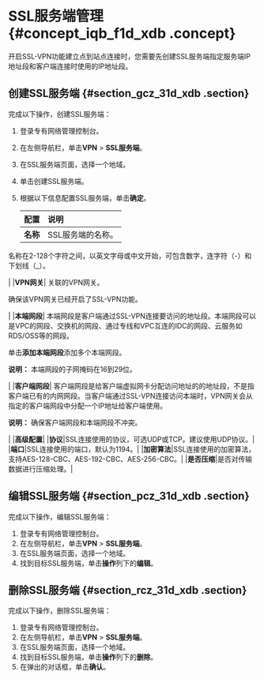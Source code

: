 # SSL服务端管理 {#concept_iqb_f1d_xdb .concept}

开启SSL-VPN功能建立点到站点连接时，您需要先创建SSL服务端指定服务端IP地址段和客户端连接时使用的IP地址段。

## 创建SSL服务端 {#section_gcz_31d_xdb .section}

完成以下操作，创建SSL服务端：

1.  登录专有网络管理控制台。
2.  在左侧导航栏，单击**VPN** \> **SSL服务端**。
3.  在SSL服务端页面，选择一个地域。
4.  单击创建SSL服务端。
5.  根据以下信息配置SSL服务端，单击**确定**。

    |配置|说明|
    |:-|:-|
    |**名称**| SSL服务端的名称。

 名称在2-128个字符之间，以英文字母或中文开始，可包含数字，连字符（-）和下划线（\_）。

 |
    |**VPN网关**| 关联的VPN网关。

 确保该VPN网关已经开启了SSL-VPN功能。

 |
    |**本端网段**| 本端网段是客户端通过SSL-VPN连接要访问的地址段。本端网段可以是VPC的网段、交换机的网段、通过专线和VPC互连的IDC的网段、云服务如RDS/OSS等的网段。

 单击**添加本端网段**添加多个本端网段。

 **说明：** 本端网段的子网掩码在16到29位。

 |
    |**客户端网段**| 客户端网段是给客户端虚拟网卡分配访问地址的的地址段，不是指客户端已有的内网网段。当客户端通过SSL-VPN连接访问本端时，VPN网关会从指定的客户端网段中分配一个IP地址给客户端使用。

 **说明：** 确保客户端网段和本端网段不冲突。

 |
    |**高级配置**|
    |**协议**|SSL连接使用的协议，可选UDP或TCP。建议使用UDP协议。|
    |**端口**|SSL连接使用的端口，默认为1194。|
    |**加密算法**|SSL连接使用的加密算法，支持AES-128-CBC、AES-192-CBC、AES-256-CBC。|
    |**是否压缩**|是否对传输数据进行压缩处理。|


## 编辑SSL服务端 {#section_pcz_31d_xdb .section}

完成以下操作，编辑SSL服务端：

1.  登录专有网络管理控制台。
2.  在左侧导航栏，单击**VPN** \> **SSL服务端**。
3.  在SSL服务端页面，选择一个地域。
4.  找到目标SSL服务端，单击**操作**列下的**编辑**。

## 删除SSL服务端 {#section_rcz_31d_xdb .section}

完成以下操作，删除SSL服务端：

1.  登录专有网络管理控制台。
2.  在左侧导航栏，单击**VPN** \> **SSL服务端**。
3.  在SSL服务端页面，选择一个地域。
4.  找到目标SSL服务端，单击**操作**列下的**删除**。
5.  在弹出的对话框，单击**确认**。

